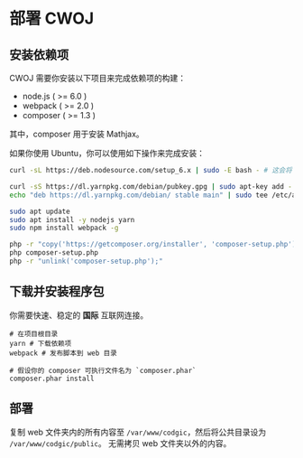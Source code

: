 # 部署 CWOJ

## 安装依赖项
CWOJ 需要你安装以下项目来完成依赖项的构建：
* node.js ( >= 6.0 )
* webpack ( >= 2.0 )
* composer ( >= 1.3 )

其中，composer 用于安装 Mathjax。

如果你使用 Ubuntu，你可以使用如下操作来完成安装：
```bash
curl -sL https://deb.nodesource.com/setup_6.x | sudo -E bash - # 这会将 node.js 的软件库添加至你的系统

curl -sS https://dl.yarnpkg.com/debian/pubkey.gpg | sudo apt-key add -
echo "deb https://dl.yarnpkg.com/debian/ stable main" | sudo tee /etc/apt/sources.list.d/yarn.list # 这会将 yarn 的软件仓库添加至系统。

sudo apt update
sudo apt install -y nodejs yarn
sudo npm install webpack -g

php -r "copy('https://getcomposer.org/installer', 'composer-setup.php');"
php composer-setup.php
php -r "unlink('composer-setup.php');"
```

## 下载并安装程序包
你需要快速、稳定的 **国际** 互联网连接。

```
# 在项目根目录
yarn # 下载依赖项
webpack # 发布脚本到 web 目录

# 假设你的 composer 可执行文件名为 `composer.phar`
composer.phar install
```

## 部署
复制 web 文件夹内的所有内容至 `/var/www/codgic`，然后将公共目录设为 `/var/www/codgic/public`。
无需拷贝 web 文件夹以外的内容。
